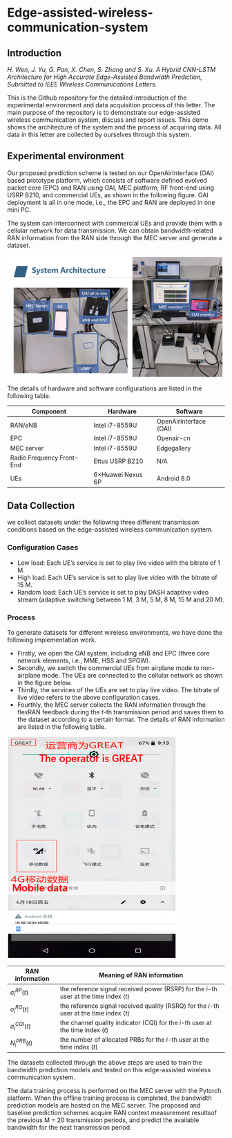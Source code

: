 # Edge-assisted-wireless-communication-system

## Introduction

*H. Wen, J. Yu, G. Pan, X. Chen, S. Zhang and S. Xu. A Hybrid CNN-LSTM Architecture for High Accurate Edge-Assisted Bandwidth Prediction, Submitted to IEEE Wireless Communications Letters.*  

  This is the Github repository for the detailed introduction of the experimental environment and data acquisition process of this letter. The main purpose of the repository is to demonstrate our edge-assisted wireless communication system, discuss and report issues. This demo shows the architecture of the system and the process of acquiring data. All data in this letter are collected by ourselves through this system.
  
  ## Experimental environment
  Our proposed prediction scheme is tested on our OpenAirInterface (OAI) based prototype platform, which consists of software defined evolved packet core (EPC) and RAN using OAI, MEC platform, RF front-end using USRP B210, and commercial UEs, as shown in the following figure. OAI deployment is all in one mode, i.e., the EPC and RAN are deployed in one mini PC. 
  
  The system can interconnect with commercial UEs and provide them with a cellular network for data transmission. We can obtain bandwidth-related RAN information from the RAN side through the MEC server and generate a dataset.
  
  <img src="https://github.com/wenhanfei/Edge-assisted-wireless-communication-system/blob/main/Experimental Environment.PNG"  alt="Environment">
  
  The details of hardware and software configurations are listed in the following table.
  
  Component |Hardware|Software|
  ----|----|----|
  RAN/eNB|Intel i7-8559U|OpenAirInterface (OAI)|
  EPC|Intel i7-8559U|Openair-cn|
  MEC server|Intel i7-8559U|Edgegallery|
  Radio Frequency Front-End|Ettus USRP B210|N/A|
  UEs|6×Huawei Nexus 6P|Android 8.0|

  
  ## Data Collection
  we collect datasets under the following three different transmission conditions based on the edge-assisted wireless communication system.
  ### Configuration Cases
  * Low load: Each UE’s service is set to play live video with the bitrate of 1 M. 
  * High load: Each UE’s service is set to play live video with the bitrate of 15 M.
  * Random load: Each UE’s service is set to play DASH adaptive video stream (adaptive switching between 1 M, 3 M, 5 M, 8 M, 15 M and 20 M).
  
  ### Process 
  
  To generate datasets for different wireless environments, we have done the following implementation work. 
  * Firstly, we open the OAI system, including eNB and EPC (three core network elements, i.e., MME, HSS and SPGW). 
  * Secondly, we switch the commercial UEs from airplane mode to non-airplane mode. The UEs are connected to the cellular network as shown in the figure below.
  * Thirdly, the services of the UEs are set to play live video. The bitrate of live video refers to the above configuration cases.
  * Fourthly, the MEC server collects the RAN information through the flexRAN feedback during the $t$-th transmission period and saves them to the dataset according to a certain format.  The details of RAN information are listed in the following table.
   <img src="https://github.com/wenhanfei/Edge-assisted-wireless-communication-system/blob/main/UE connected to cellular network illustration.PNG"  alt="illustration">
  
 RAN information |Meaning of RAN information|
  ----|----|
  $\sigma^{RP}_{i}(t)$|the reference signal received power (RSRP) for the $i$-th user at the time index $(t)$|
  $\sigma^{RQ}_{i}(t)$|the reference signal received quality (RSRQ) for the $i$-th user at the time index $(t)$|
  $\sigma^{CQI}_{i}(t)$|the channel quality indicator (CQI) for the $i$-th user at the time index $(t)$|
  $N^{PRB}_{i}(t)$|the number of allocated PRBs for the $i$-th user at the time index $(t)$|

 The datasets collected through the above steps are used to train the bandwidth prediction models and tested on this edge-assisted wireless communication system.
 
 The data training process is performed on the MEC server with the Pytorch platform. When the offline training process is completed, the bandwidth prediction models are hosted on the MEC server. The proposed and baseline prediction schemes acquire RAN context measurement resultsof the previous M = 20 transmission periods, and predict the available bandwidth for the next transmission period.


  
